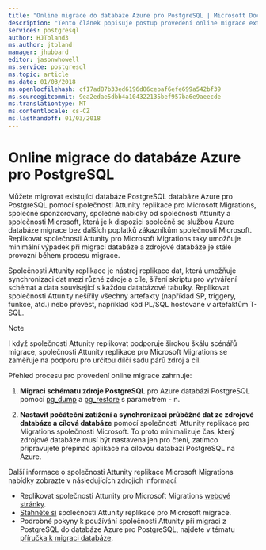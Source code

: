 ```yaml
---
title: "Online migrace do databáze Azure pro PostgreSQL | Microsoft Docs"
description: "Tento článek popisuje postup provedení online migrace extrahováním databázi PostgreSQL do souboru výpisu obnovení databáze PostgreSQL ze souboru archivu vytvořil finanční pg_dump v Azure databázi PostgreSQL a nastavení počáteční zatížení a souvislých synchronizace dat ze zdrojové databáze na cílovou databázi pomocí společnosti Attunity replikace pro Migrations společnosti Microsoft."
services: postgresql
author: HJToland3
ms.author: jtoland
manager: jhubbard
editor: jasonwhowell
ms.service: postgresql
ms.topic: article
ms.date: 01/03/2018
ms.openlocfilehash: cf17ad87b33ed6196d86cebaf6efe699a542bf39
ms.sourcegitcommit: 9ea2edae5dbb4a104322135bef957ba6e9aeecde
ms.translationtype: MT
ms.contentlocale: cs-CZ
ms.lasthandoff: 01/03/2018
---
```

# <a name="online-migration-to-azure-database-for-postgresql"></a>Online migrace do databáze Azure pro PostgreSQL
Můžete migrovat existující databáze PostgreSQL databáze Azure pro PostgreSQL pomocí společnosti Attunity replikace pro Microsoft Migrations, společně sponzorovaný, společné nabídky od společnosti Attunity a společnosti Microsoft, která je k dispozici společně se službou Azure databáze migrace bez dalších poplatků zákazníkům společnosti Microsoft. Replikovat společnosti Attunity pro Microsoft Migrations taky umožňuje minimální výpadek při migraci databáze a zdrojové databáze je stále provozní během procesu migrace.

Společnosti Attunity replikace je nástroj replikace dat, která umožňuje synchronizaci dat mezi různé zdroje a cíle, šíření skriptu pro vytváření schémat a data související s každou databázové tabulky. Replikovat společnosti Attunity nešířily všechny artefakty (například SP, triggery, funkce, atd.) nebo převést, například kód PL/SQL hostované v artefaktům T-SQL.

> [!NOTE]
> I když společnosti Attunity replikovat podporuje širokou škálu scénářů migrace, společnosti Attunity replikace pro Microsoft Migrations se zaměřuje na podporu pro určitou dílčí sadu párů zdroj a cíl.

Přehled procesu pro provedení online migrace zahrnuje:

1. **Migraci schématu zdroje PostgreSQL** pro Azure databázi PostgreSQL pomocí [pg_dump](https://www.postgresql.org/docs/9.3/static/app-pgdump.html) a [pg_restore](https://www.postgresql.org/docs/9.3/static/app-pgrestore.html) s parametrem - n.

2. **Nastavit počáteční zatížení a synchronizaci průběžné dat ze zdrojové databáze a cílová databáze** pomocí společnosti Attunity replikace pro Migrations společnosti Microsoft. To proto minimalizuje čas, který zdrojové databáze musí být nastavena jen pro čtení, zatímco připravujete přepínač aplikace na cílovou databázi PostgreSQL na Azure.

Další informace o společnosti Attunity replikace Microsoft Migrations nabídky zobrazte v následujících zdrojích informací:
 - Replikovat společnosti Attunity pro Microsoft Migrations [webové stránky](https://aka.ms/attunity-replicate).
 - [Stáhněte si](http://discover.attunity.com/download-replicate-microsoft-lp6657.html) společnosti Attunity replikace pro Microsoft migrace.
 - Podrobné pokyny k používání společnosti Attunity při migraci z PostgreSQL do databáze Azure pro PostgreSQL, najdete v tématu [příručka k migraci databáze](https://datamigration.microsoft.com/scenario/postgresql-to-azurepostgresql).